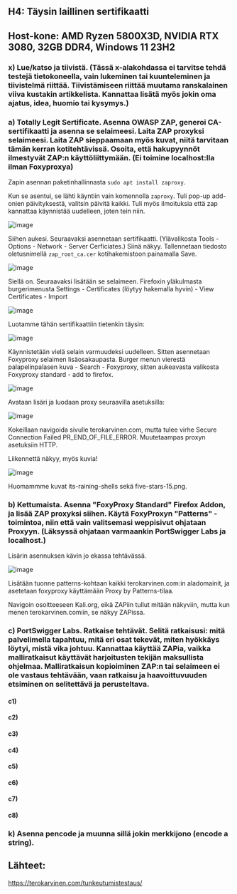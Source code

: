 ## H4: Täysin laillinen sertifikaatti

## Host-kone: AMD Ryzen 5800X3D, NVIDIA RTX 3080, 32GB DDR4, Windows 11 23H2

### x) Lue/katso ja tiivistä. (Tässä x-alakohdassa ei tarvitse tehdä testejä tietokoneella, vain lukeminen tai kuunteleminen ja tiivistelmä riittää. Tiivistämiseen riittää muutama ranskalainen viiva kustakin artikkelista. Kannattaa lisätä myös jokin oma ajatus, idea, huomio tai kysymys.)


### a) Totally Legit Sertificate. Asenna OWASP ZAP, generoi CA-sertifikaatti ja asenna se selaimeesi. Laita ZAP proxyksi selaimeesi. Laita ZAP sieppaamaan myös kuvat, niitä tarvitaan tämän kerran kotitehtävissä. Osoita, että hakupyynnöt ilmestyvät ZAP:n käyttöliittymään. (Ei toimine localhost:lla ilman Foxyproxya)

Zapin asennan paketinhallinnasta `sudo apt install zaproxy`.

Kun se asentui, se lähti käyntiin vain komennolla `zaproxy`. Tuli pop-up add-onien päivityksestä, valitsin päivitä kaikki. Tuli myös ilmoituksia että zap kannattaa käynnistää uudelleen, joten tein niin. 

![image](https://github.com/user-attachments/assets/c380514b-e78a-406c-b033-a50c392c3079)

Siihen aukesi. Seuraavaksi asennetaan sertifikaatti. (Ylävalikosta Tools - Options - Network - Server Cerficiates.) Siinä näkyy. Tallennetaan tiedosto oletusnimellä `zap_root_ca.cer` kotihakemistoon painamalla Save. 

![image](https://github.com/user-attachments/assets/4739d88d-a077-427b-b541-927e83c5a606)

Siellä on. Seuraavaksi lisätään se selaimeen. Firefoxin yläkulmasta burgerimenusta Settings - Certificates (löytyy hakemalla hyvin) - View Certificates - Import

![image](https://github.com/user-attachments/assets/daa689ef-f918-4e75-b58a-a00502e31862)

Luotamme tähän sertifikaattiin tietenkin täysin:

![image](https://github.com/user-attachments/assets/25b97f97-925c-419f-80b7-5eda0b51f238)

Käynnistetään vielä selain varmuudeksi uudelleen. Sitten asennetaan Foxyproxy selaimen lisäosakaupasta. Burger menun vierestä palapelinpalasen kuva - Search - Foxyproxy, sitten aukeavasta valikosta Foxyproxy standard - add to firefox. 

![image](https://github.com/user-attachments/assets/fb959918-063c-4da0-90fa-4ccd2aaed7ce)

Avataan lisäri ja luodaan proxy seuraavilla asetuksilla:

![image](https://github.com/user-attachments/assets/318d83e0-89ff-46e6-975b-c8cf537a41d0)

Kokeillaan navigoida sivulle terokarvinen.com, mutta tulee virhe Secure Connection Failed PR_END_OF_FILE_ERROR. Muutetaampas proxyn asetuksiin HTTP. 

Liikennettä näkyy, myös kuvia!

![image](https://github.com/user-attachments/assets/ddddf3bf-7c96-43a6-a14e-9c44804f6dc6)

Huomammme kuvat its-raining-shells sekä five-stars-15.png.

### b) Kettumaista. Asenna "FoxyProxy Standard" Firefox Addon, ja lisää ZAP proxyksi siihen. Käytä FoxyProxyn "Patterns" -toimintoa, niin että vain valitsemasi weppisivut ohjataan Proxyyn. (Läksyssä ohjataan varmaankin PortSwigger Labs ja localhost.)

Lisärin asennuksen kävin jo ekassa tehtävässä.

![image](https://github.com/user-attachments/assets/0b91641d-71b2-4d15-86bb-f6837106e80e)

Lisätään tuonne patterns-kohtaan kaikki terokarvinen.com:in aladomainit, ja asetetaan foxyproxy käyttämään Proxy by Patterns-tilaa. 

Navigoin osoitteeseen Kali.org, eikä ZAPiin tullut mitään näkyviin, mutta kun menen terokarvinen.comiin, se näkyy ZAPissa. 

### c) PortSwigger Labs. Ratkaise tehtävät. Selitä ratkaisusi: mitä palvelimella tapahtuu, mitä eri osat tekevät, miten hyökkäys löytyi, mistä vika johtuu. Kannattaa käyttää ZAPia, vaikka malliratkaisut käyttävät harjoitusten tekijän maksullista ohjelmaa. Malliratkaisun kopioiminen ZAP:n tai selaimeen ei ole vastaus tehtävään, vaan ratkaisu ja haavoittuvuuden etsiminen on selitettävä ja perusteltava.
  
#### c1)
#### c2)
#### c3)
#### c4)
#### c5)
#### c6)
#### c7)
#### c8)

### k) Asenna pencode ja muunna sillä jokin merkkijono (encode a string).
## Lähteet:

https://terokarvinen.com/tunkeutumistestaus/
